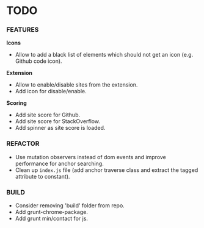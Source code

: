 # TODO #

### FEATURES ###

__Icons__

* Allow to add a black list of elements which should not get an icon (e.g. Github code icon).

__Extension__

* Allow to enable/disable sites from the extension.
* Add icon for disable/enable.

__Scoring__

* Add site score for Github.
* Add site score for StackOverflow.
* Add spinner as site score is loaded.


### REFACTOR ###

* Use mutation observers instead of dom events and improve performance for anchor searching.
* Clean up `index.js` file (add anchor traverse class and extract the tagged attribute to constant).


### BUILD ###

* Consider removing 'build' folder from repo.
* Add grunt-chrome-package.
* Add grunt min/contact for js.



